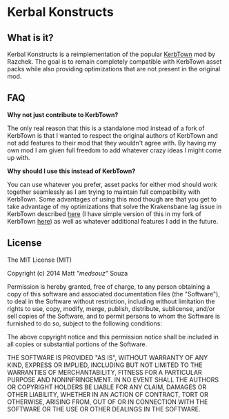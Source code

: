Kerbal Konstructs
=================

What is it?
-----------
Kerbal Konstructs is a reimplementation of the popular [KerbTown](http://forum.kerbalspaceprogram.com/threads/40374-WIP-KerbTown-v0-13-Beta-Place-static-buildings-cities-launch-sites-more!) mod by Razchek. The goal is to remain completely compatible with KerbTown asset packs while also providing optimizations that are not present in the original mod.

FAQ
---
**Why not just contribute to KerbTown?**

The only real reason that this is a standalone mod instead of a fork of KerbTown is that I wanted to respect the original authors of KerbTown and not add features to their mod that they wouldn't agree with. By having my own mod I am given full freedom to add whatever crazy ideas I might come up with.

**Why should I use this instead of KerbTown?**

You can use whatever you prefer, asset packs for either mod should work together seamlessly as I am trying to maintain full compatibility with KerbTown. Some advantages of using this mod though are that you get to take advantage of my optimizations that solve the Krakensbane lag issue in KerbTown described [here](http://forum.kerbalspaceprogram.com/threads/82785-0-24-x-Kerbin-Side-v0-34-Now-With-More-Crate?p=1247712&viewfull=1#post1247712) (I have simple version of this in my fork of KerbTown [here](https://github.com/medsouz/KerbTown)) as well as whatever additional features I add in the future.

License
-------
The MIT License (MIT)

Copyright (c) 2014 Matt *"medsouz"* Souza

Permission is hereby granted, free of charge, to any person obtaining a copy of this software and associated documentation files (the "Software"), to deal in the Software without restriction, including without limitation the rights to use, copy, modify, merge, publish, distribute, sublicense, and/or sell copies of the Software, and to permit persons to whom the Software is furnished to do so, subject to the following conditions:

The above copyright notice and this permission notice shall be included in all copies or substantial portions of the Software.

THE SOFTWARE IS PROVIDED "AS IS", WITHOUT WARRANTY OF ANY KIND, EXPRESS OR IMPLIED, INCLUDING BUT NOT LIMITED TO THE WARRANTIES OF MERCHANTABILITY, FITNESS FOR A PARTICULAR PURPOSE AND NONINFRINGEMENT. IN NO EVENT SHALL THE AUTHORS OR COPYRIGHT HOLDERS BE LIABLE FOR ANY CLAIM, DAMAGES OR OTHER LIABILITY, WHETHER IN AN ACTION OF CONTRACT, TORT OR OTHERWISE, ARISING FROM, OUT OF OR IN CONNECTION WITH THE SOFTWARE OR THE USE OR OTHER DEALINGS IN THE SOFTWARE.